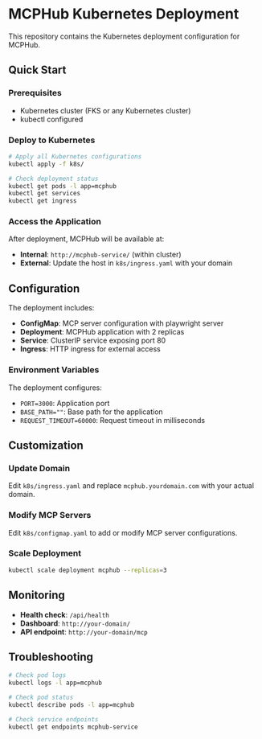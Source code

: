 # MCPHub Kubernetes Deployment

This repository contains the Kubernetes deployment configuration for MCPHub.

## Quick Start

### Prerequisites
- Kubernetes cluster (FKS or any Kubernetes cluster)
- kubectl configured

### Deploy to Kubernetes

```bash
# Apply all Kubernetes configurations
kubectl apply -f k8s/

# Check deployment status
kubectl get pods -l app=mcphub
kubectl get services
kubectl get ingress
```

### Access the Application

After deployment, MCPHub will be available at:
- **Internal**: `http://mcphub-service/` (within cluster)
- **External**: Update the host in `k8s/ingress.yaml` with your domain

## Configuration

The deployment includes:
- **ConfigMap**: MCP server configuration with playwright server
- **Deployment**: MCPHub application with 2 replicas
- **Service**: ClusterIP service exposing port 80
- **Ingress**: HTTP ingress for external access

### Environment Variables

The deployment configures:
- `PORT=3000`: Application port
- `BASE_PATH=""`: Base path for the application
- `REQUEST_TIMEOUT=60000`: Request timeout in milliseconds

## Customization

### Update Domain
Edit `k8s/ingress.yaml` and replace `mcphub.yourdomain.com` with your actual domain.

### Modify MCP Servers
Edit `k8s/configmap.yaml` to add or modify MCP server configurations.

### Scale Deployment
```bash
kubectl scale deployment mcphub --replicas=3
```

## Monitoring

- **Health check**: `/api/health`
- **Dashboard**: `http://your-domain/`
- **API endpoint**: `http://your-domain/mcp`

## Troubleshooting

```bash
# Check pod logs
kubectl logs -l app=mcphub

# Check pod status
kubectl describe pods -l app=mcphub

# Check service endpoints
kubectl get endpoints mcphub-service
```